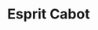 ---
title: "Esprit Cabot"
url: /la-chapelle-saint-mesmin/esprit-cabot/
shop: toilettage des animaux
---